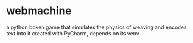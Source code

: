 # webmachine
a python bokeh game
that simulates the physics of weaving and encodes text into it
created with PyCharm, depends on its venv

